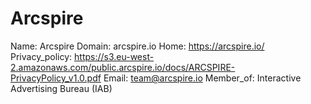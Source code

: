 
# Arcspire

Name: Arcspire
Domain: arcspire.io
Home: https://arcspire.io/
Privacy_policy: https://s3.eu-west-2.amazonaws.com/public.arcspire.io/docs/ARCSPIRE-PrivacyPolicy_v1.0.pdf
Email: team@arcspire.io
Member_of: Interactive Advertising Bureau (IAB)

